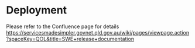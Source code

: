 # Deployment

Please refer to the Confluence page for details
https://servicesmadesimpler.govnet.qld.gov.au/wiki/pages/viewpage.action?spaceKey=QOL&title=SWE+release+documentation
